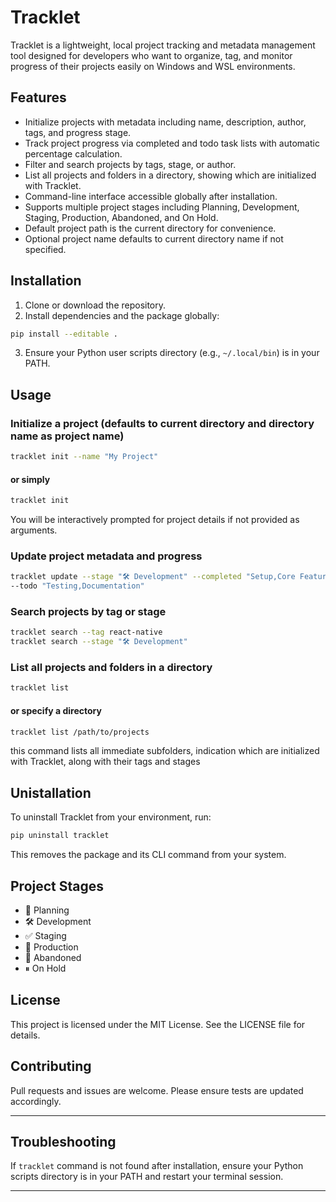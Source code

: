 # Tracklet

Tracklet is a lightweight, local project tracking and metadata management tool designed for developers who want to organize, tag, and monitor progress of their projects easily on Windows and WSL environments.

## Features

- Initialize projects with metadata including name, description, author, tags, and progress stage.
- Track project progress via completed and todo task lists with automatic percentage calculation.
- Filter and search projects by tags, stage, or author.
- List all projects and folders in a directory, showing which are initialized with Tracklet.
- Command-line interface accessible globally after installation.
- Supports multiple project stages including Planning, Development, Staging, Production, Abandoned, and On Hold.
- Default project path is the current directory for convenience.
- Optional project name defaults to current directory name if not specified.

## Installation

1. Clone or download the repository.
2. Install dependencies and the package globally:

```bash
pip install --editable .
```

3. Ensure your Python user scripts directory (e.g., `~/.local/bin`) is in your PATH.

## Usage

### Initialize a project (defaults to current directory and directory name as project name)

```bash
tracklet init --name "My Project"
```

#### or simply

```bash
tracklet init
```

You will be interactively prompted for project details if not provided as arguments.

### Update project metadata and progress

```bash
tracklet update --stage "🛠 Development" --completed "Setup,Core Features" 
--todo "Testing,Documentation"
```

### Search projects by tag or stage

```bash
tracklet search --tag react-native
tracklet search --stage "🛠 Development"
```

### List all projects and folders in a directory
```bash
tracklet list
```
#### or specify a directory
```bash
tracklet list /path/to/projects
```

this command lists all immediate subfolders, indication which are initialized with Tracklet, along with their tags and stages

## Unistallation

To uninstall Tracklet from your environment, run:

```bash
pip uninstall tracklet
```

This removes the package and its CLI command from your system.

## Project Stages

- 🚧 Planning
- 🛠 Development
- ✅ Staging
- 🚀 Production
- 🛑 Abandoned
- ⏸ On Hold

## License

This project is licensed under the MIT License. See the LICENSE file for details.

## Contributing

Pull requests and issues are welcome. Please ensure tests are updated accordingly.

---

## Troubleshooting

If `tracklet` command is not found after installation, ensure your Python scripts directory is in your PATH and restart your terminal session.

---


